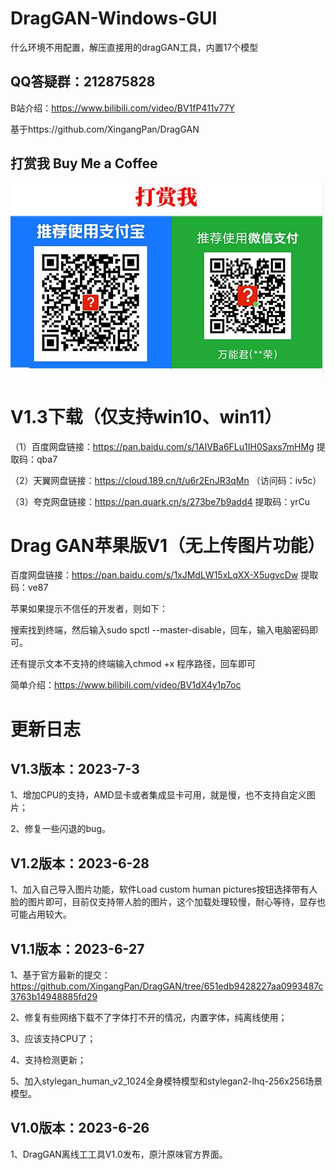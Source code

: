 # DragGAN-Windows-GUI

什么环境不用配置，解压直接用的dragGAN工具，内置17个模型

## QQ答疑群：212875828

B站介绍：https://www.bilibili.com/video/BV1fP411v77Y


基于https://github.com/XingangPan/DragGAN

## 打赏我 Buy Me a Coffee

 ![image](https://github.com/zhaoyun0071/DragGAN-Windows-GUI/blob/main/1.jpg)

# V1.3下载（仅支持win10、win11）

（1）百度网盘链接：https://pan.baidu.com/s/1AIVBa6FLu1IH0Saxs7mHMg 提取码：qba7 

（2）天翼网盘链接：https://cloud.189.cn/t/u6r2EnJR3qMn （访问码：iv5c）

（3）夸克网盘链接：https://pan.quark.cn/s/273be7b9add4 提取码：yrCu

# Drag GAN苹果版V1（无上传图片功能）

百度网盘链接：https://pan.baidu.com/s/1xJMdLW15xLqXX-X5ugvcDw 提取码：ve87

苹果如果提示不信任的开发者，则如下： 

搜索找到终端，然后输入sudo spctl --master-disable，回车，输入电脑密码即可。

还有提示文本不支持的终端输入chmod +x 程序路径，回车即可

简单介绍：https://www.bilibili.com/video/BV1dX4y1p7oc


# 更新日志

## V1.3版本：2023-7-3

1、增加CPU的支持，AMD显卡或者集成显卡可用，就是慢，也不支持自定义图片；

2、修复一些闪退的bug。



## V1.2版本：2023-6-28

1、加入自己导入图片功能，软件Load custom human pictures按钮选择带有人脸的图片即可，目前仅支持带人脸的图片，这个加载处理较慢，耐心等待，显存也可能占用较大。


## V1.1版本：2023-6-27

1、基于官方最新的提交：https://github.com/XingangPan/DragGAN/tree/651edb9428227aa0993487c3763b14948885fd29

2、修复有些网络下载不了字体打不开的情况，内置字体，纯离线使用；

3、应该支持CPU了；

4、支持检测更新；

5、加入stylegan_human_v2_1024全身模特模型和stylegan2-lhq-256x256场景模型。

## V1.0版本：2023-6-26

1、DragGAN离线工工具V1.0发布，原汁原味官方界面。


